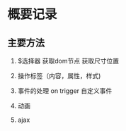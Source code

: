 # 概要记录

## 主要方法

1. $选择器   获取dom节点  获取尺寸位置

2. 操作标签（内容，属性，样式)

3. 事件的处理 on  trigger  自定义事件

4. 动画

5. ajax 



